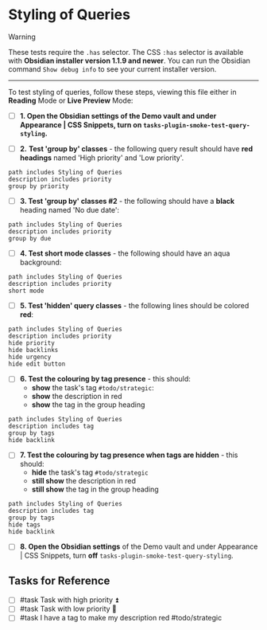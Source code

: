 # Styling of Queries

> [!Warning]
> These tests require the `.has` selector.
> The CSS `:has` selector is available with **Obsidian installer version 1.1.9 and newer**. You can run the Obsidian command `Show debug info` to see your current installer version.

---

To test styling of queries, follow these steps, viewing this file either in **Reading** Mode or **Live Preview** Mode:

- [ ] **1. Open the Obsidian settings of the Demo vault and under Appearance | CSS Snippets, turn on `tasks-plugin-smoke-test-query-styling`.**

- [ ] **2.** **Test 'group by' classes** - the following query result should have **red headings** named 'High priority' and 'Low priority'.

```tasks
path includes Styling of Queries
description includes priority
group by priority
```

- [ ] **3. Test 'group by' classes #2** - the following should have a **black** heading named 'No due date':

```tasks
path includes Styling of Queries
description includes priority
group by due
```

- [ ] **4. Test short mode classes** - the following should have an aqua background:

```tasks
path includes Styling of Queries
description includes priority
short mode
```

- [ ] **5. Test 'hidden' query classes** - the following lines should be colored **red**:

```tasks
path includes Styling of Queries
description includes priority
hide priority
hide backlinks
hide urgency
hide edit button
```

- [ ] **6. Test the colouring by tag presence** - this should:
  - **show** the task's tag `#todo/strategic`:
  - **show** the description in red
  - **show** the tag in the group heading

```tasks
path includes Styling of Queries
description includes tag
group by tags
hide backlink
```

- [ ] **7. Test the colouring by tag presence when tags are hidden** - this should:
  - **hide** the task's tag `#todo/strategic`
  - **still show** the description in red
  - **still show** the tag in the group heading

```tasks
path includes Styling of Queries
description includes tag
group by tags
hide tags
hide backlink
```

- [ ] **8. Open the Obsidian settings** of the Demo vault and under Appearance | CSS Snippets, turn **off** `tasks-plugin-smoke-test-query-styling`.

## Tasks for Reference

- [ ] #task Task with high priority ⏫
- [ ] #task Task with low priority 🔽
- [ ] #task I have a tag to make my description red #todo/strategic
